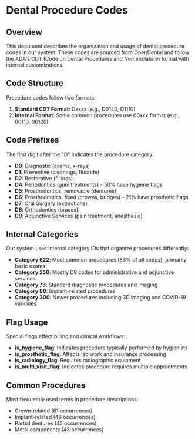 # Dental Procedure Codes

## Overview
This document describes the organization and usage of dental procedure codes in our system. These codes are sourced from OpenDental and follow the ADA's CDT (Code on Dental Procedures and Nomenclature) format with internal customizations.

## Code Structure
Procedure codes follow two formats:
1. **Standard CDT Format**: Dxxxx (e.g., D0140, D1110)
2. **Internal Format**: Some common procedures use 00xxx format (e.g., 00110, 00120)

## Code Prefixes
The first digit after the "D" indicates the procedure category:
- **D0**: Diagnostic (exams, x-rays)
- **D1**: Preventive (cleanings, fluoride)
- **D2**: Restorative (fillings)
- **D4**: Periodontics (gum treatments) - 50% have hygiene flags
- **D5**: Prosthodontics, removable (dentures)
- **D6**: Prosthodontics, fixed (crowns, bridges) - 21% have prosthetic flags
- **D7**: Oral Surgery (extractions)
- **D8**: Orthodontics (braces)
- **D9**: Adjunctive Services (pain treatment, anesthesia)

## Internal Categories
Our system uses internal category IDs that organize procedures differently:
- **Category 622**: Most common procedures (83% of all codes), primarily basic exams
- **Category 250**: Mostly D9 codes for administrative and adjunctive services
- **Category 73**: Standard diagnostic procedures and imaging
- **Category 80**: Implant-related procedures
- **Category 300**: Newer procedures including 3D imaging and COVID-19 vaccines

## Flag Usage
Special flags affect billing and clinical workflows:
- **is_hygiene_flag**: Indicates procedure typically performed by hygienists
- **is_prosthetic_flag**: Affects lab work and insurance processing
- **is_radiology_flag**: Requires radiographic equipment
- **is_multi_visit_flag**: Indicates procedure requires multiple appointments

## Common Procedures
Most frequently used terms in procedure descriptions:
- Crown-related (61 occurrences)
- Implant-related (46 occurrences)
- Partial dentures (45 occurrences)
- Metal components (43 occurrences)